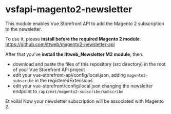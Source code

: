 # vsfapi-magento2-newsletter
This module enables Vue Storefront API to add the Magento 2 subscription to the newsletter.

To use it, please **install before the required Magento 2 module**:
https://github.com/ittweb/magento2-newsletter-api

After that you've **install the Ittweb_Newsletter M2 module**, then:
 - download and paste the files of this repository (src directory) in the root of your Vue Storefront API project
 - edit your vue-storefront-api/config/local.json, adding `magento2-subscribe` in the registeredExtensions
 - edit your vue-storefront/config/local.json changing the newsletter endpoint to `/api/ext/magento2-subscribe/subscribe`

Et voilà! Now your newsletter subscription will be associated with Magento 2.